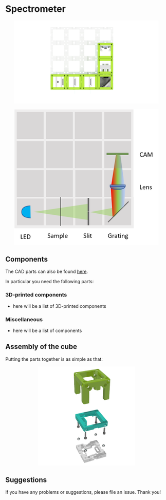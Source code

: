 # Spectrometer

<p align="center">
<img src=".\IMAGES\Application_Spectrometer_v2.png"
width="450">
</p>

<p align="center">
<img src=".\IMAGES\UC2_Setups_10_spectrometer.png"
width="450">
</p>

## Components
The CAD parts can also be found [here](./STL).

In particular you need the following parts:

### 3D-printed components
* here will be a list of 3D-printed components

### Miscellaneous
* here will be a list of components

## Assembly of the cube
Putting the parts together is as simple as that:
<p align="center">
<img src="./IMAGES/UC2_assembly.png" width="300">
</p>

## Suggestions
If you have any problems or suggestions, please file an issue. Thank you!
